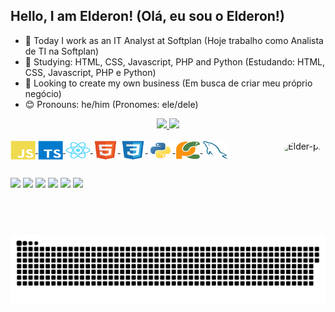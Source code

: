 ## Hello, I am Elderon! (Olá, eu sou o Elderon!)

- 🔭 Today I work as an IT Analyst at Softplan (Hoje trabalho como Analista de TI na Softplan)
- 🌱 Studying: HTML, CSS, Javascript, PHP and Python (Estudando: HTML, CSS, Javascript, PHP e Python)
- 👯 Looking to create my own business (Em busca de criar meu próprio negócio)
- 😊 Pronouns: he/him (Pronomes: ele/dele)

<div align="center">
  <a href="https://github.com/elderon89">
  <img height="180em" src="https://github-readme-stats.vercel.app/api?username=elderon89&show_icons=true&theme=dark&include_all_commits=true&count_private=true"/>
  <img height="180em" src="https://github-readme-stats.vercel.app/api/top-langs/?username=elderon89&layout=compact&langs_count=7&theme=dark"/>
</div>

<div style="display: inline_block"><br>
  <img align="center" alt="Elder-Js" height="30" width="40" src="https://raw.githubusercontent.com/devicons/devicon/master/icons/javascript/javascript-plain.svg">
  <img align="center" alt="Elder-Ts" height="30" width="40" src="https://raw.githubusercontent.com/devicons/devicon/master/icons/typescript/typescript-plain.svg">
  <img align="center" alt="Elder-React" height="30" width="40" src="https://raw.githubusercontent.com/devicons/devicon/master/icons/react/react-original.svg">
  <img align="center" alt="Elder-HTML" height="30" width="40" src="https://raw.githubusercontent.com/devicons/devicon/master/icons/html5/html5-original.svg">
  <img align="center" alt="Elder-CSS" height="30" width="40" src="https://raw.githubusercontent.com/devicons/devicon/master/icons/css3/css3-original.svg">
  <img align="center" alt="Elder-Python" height="30" width="40" src="https://raw.githubusercontent.com/devicons/devicon/master/icons/python/python-original.svg">
  <img align="center" alt="Sheila-PyCharm" height="30" width="40" src="https://raw.githubusercontent.com/devicons/devicon/master/icons/pycharm/pycharm-original.svg">
  <img align="center" alt="Elder-MySql" height="30" width="40" src="https://raw.githubusercontent.com/devicons/devicon/master/icons/mysql/mysql-original.svg">
  <img align="right" alt="Elder-pic" height="150" style="border-radius:50px;" src="https://encrypted-tbn0.gstatic.com/images?q=tbn:ANd9GcSlDEkLqcBPF07vikNm7nM4wbWNNeOP14Dqiw&usqp=CAU?width=676&height=676">
</div>
  
##
  
<div>

 <a href="https://www.linkedin.com/in/elderon" target="_blank"><img src="https://img.shields.io/badge/-LinkedIn-%230077B5?style=for-the-badge&logo=linkedin&logoColor=white" target="_blank"></a>
  <a href="https://www.instagram.com/elderon" target="_blank"><img src="https://img.shields.io/badge/-Instagram-%23E4405F?style=for-the-badge&logo=instagram&logoColor=white" target="_blank"></a>
 	<a href="https://www.twitch.tv/elderontv" target="_blank"><img src="https://img.shields.io/badge/Twitch-9146FF?style=for-the-badge&logo=twitch&logoColor=white" target="_blank"></a> 
  <a href="https://www.youtube.com/channel/UCGqyvFDmVsDQalDOOuVrzWw" target="_blank"><img src="https://img.shields.io/badge/YouTube-FF0000?style=for-the-badge&logo=youtube&logoColor=white" target="_blank"></a>
  <a href = "mailto:elderonmp@gmail.com"><img src="https://img.shields.io/badge/-Gmail-%23333?style=for-the-badge&logo=gmail&logoColor=white" target="_blank"></a>
  <a href="https://www.allmylinks.com/elderon" target="_blank"><img src="https://img.shields.io/badge/Allmylinks-%2FElderon-yellowgreen" target="_blank"></a>
  
  ![Snake animation](https://github.com/elderon89/elderon89/blob/output/github-contribution-grid-snake.svg)
  
</div>
